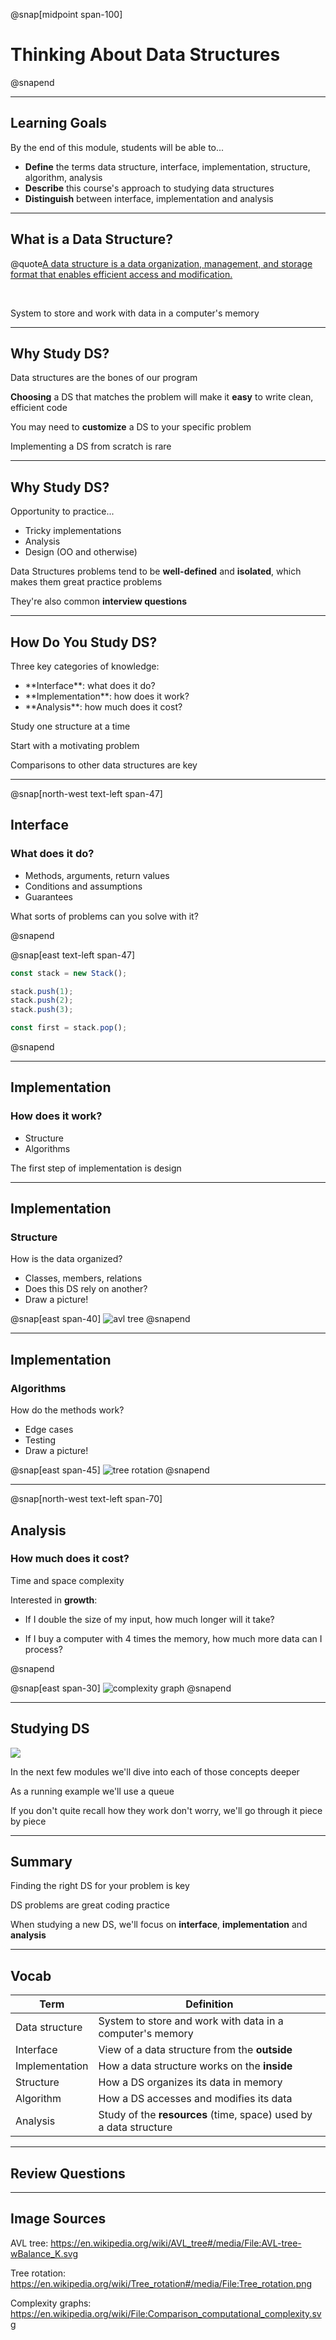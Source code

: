@snap[midpoint span-100]

# Thinking About Data Structures

@snapend

---

## Learning Goals

By the end of this module, students will be able to...

- **Define** the terms data structure, interface, implementation, structure, algorithm, analysis
- **Describe** this course's approach to studying data structures
- **Distinguish** between interface, implementation and analysis


---

## What is a Data Structure?

@quote[A data structure is a data organization, management, and storage format that enables efficient access and modification.](Wikipedia)

<br>

System to store and work with data in a computer's memory

---

## Why Study DS?

Data structures are the bones of our program

**Choosing** a DS that matches the problem will make it **easy** to write clean, efficient code

You may need to **customize** a DS to your specific problem

Implementing a DS from scratch is rare

---

## Why Study DS?

Opportunity to practice...

- Tricky implementations
- Analysis
- Design (OO and otherwise)

Data Structures problems tend to be **well-defined** and **isolated**, which makes them great practice problems

They're also common **interview questions**

---

## How Do You Study DS?

Three key categories of knowledge:

<ul class="small">
<li>**Interface**: what does it do?</li>
<li>**Implementation**: how does it work?</li>
<li>**Analysis**: how much does it cost?</li>
</ul>

Study one structure at a time

Start with a motivating problem

Comparisons to other data structures are key

---

@snap[north-west text-left span-47]

## Interface

### What does it do?

- Methods, arguments, return values
- Conditions and assumptions
- Guarantees

What sorts of problems can you solve with it?

@snapend

@snap[east text-left span-47]

```js zoom-12
const stack = new Stack();

stack.push(1);
stack.push(2);
stack.push(3);

const first = stack.pop();
```

@snapend

---

## Implementation

### How does it work?

- Structure
- Algorithms

The first step of implementation is design

---

## Implementation

### Structure

How is the data organized?

<ul>
<li>Classes, members, relations</li>
<li>Does this DS rely on another?</li>
<li>Draw a picture!</li>
</ul>

@snap[east span-40]
![avl tree](linear-ds/images/tads-avl-tree.png)
@snapend

---

## Implementation

### Algorithms

How do the methods work?

- Edge cases
- Testing
- Draw a picture!

@snap[east span-45]
![tree rotation](linear-ds/images/tads-tree-rotation.png)
@snapend

---

@snap[north-west text-left span-70]

## Analysis

### How much does it cost?

Time and space complexity

Interested in **growth**:

- If I double the size of my input, how much longer will it take?

- If I buy a computer with 4 times the memory, how much more data can I process?

@snapend

@snap[east span-30]
![complexity graph](linear-ds/images/tads-complexity-graphs.png)
@snapend

---

## Studying DS

![](linear-ds/images/tads-study-workflow.png)

In the next few modules we'll dive into each of those concepts deeper

As a running example we'll use a queue

If you don't quite recall how they work don't worry, we'll go through it piece by piece

---

## Summary

Finding the right DS for your problem is key

DS problems are great coding practice

When studying a new DS, we'll focus on **interface**, **implementation** and **analysis**

---

## Vocab

| Term           | Definition                                                        |
| -------------- | ----------------------------------------------------------------- |
| Data structure | System to store and work with data in a computer's memory         |
| Interface      | View of a data structure from the **outside**                     |
| Implementation | How a data structure works on the **inside**                      |
| Structure      | How a DS organizes its data in memory                             |
| Algorithm      | How a DS accesses and modifies its data                           |
| Analysis       | Study of the **resources** (time, space) used by a data structure |

---

## Review Questions

---

## Image Sources

AVL tree: https://en.wikipedia.org/wiki/AVL_tree#/media/File:AVL-tree-wBalance_K.svg

Tree rotation: https://en.wikipedia.org/wiki/Tree_rotation#/media/File:Tree_rotation.png

Complexity graphs: https://en.wikipedia.org/wiki/File:Comparison_computational_complexity.svg
